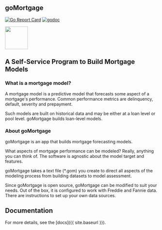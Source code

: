 ## goMortgage
[![Go Report Card](https://goreportcard.com/badge/github.com/invertedv/goMortgage)](https://goreportcard.com/report/github.com/invertedv/goMortgage)
[![godoc](https://img.shields.io/badge/go.dev-reference-007d9c?logo=go&logoColor=white)](https://pkg.go.dev/mod/github.com/invertedv/goMortgage?tab=overview)

<div style="text-align: left;">
  <img src="{{ site.baseurl }}/images/vee1c.png" width="75" height="75" />
</div>

## A Self-Service Program to Build Mortgage Models

### What is a mortgage model?

A mortgage model is a predictive model that forecasts some aspect of a mortgage's performance.
Common performance metrics are delinquency, default, severity and prepayment.

Such models are built on historical data and may be either at a loan level or pool level.
goMortgage builds loan-level models.

### About goMortgage

goMortgage is an app that builds mortgage forecasting models.

What aspects of mortgage performance can be modeled? Really, anything you can think of.  The software
is agnostic about the model target and features.

goMortgage takes a text file (*.gom) you create to direct all aspects of the modeling process
from building datasets to model assessment.

Since goMortgage is open source, goMortgage can be modified to suit your needs.
Out of the box, it is configured to work with Freddie and Fannie data. There are
instructions to set up your own data sources. 


## Documentation

For more details, see the [docs]({{ site.baseurl }}).
